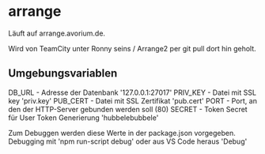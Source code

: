 # arrange

Läuft auf arrange.avorium.de.

Wird von TeamCity unter Ronny seins / Arrange2 per git pull dort hin geholt.

## Umgebungsvariablen

DB_URL - Adresse der Datenbank '127.0.0.1:27017'
PRIV_KEY - Datei mit SSL key 'priv.key'
PUB_CERT - Datei mit SSL Zertifikat 'pub.cert'
PORT - Port, an den der HTTP-Server gebunden werden soll (80)
SECRET - Token Secret für User Token Generierung 'hubbelebubbele'

Zum Debuggen werden diese Werte in der package.json vorgegeben. Debugging mit 'npm run-script debug' oder aus VS Code heraus 'Debug'
